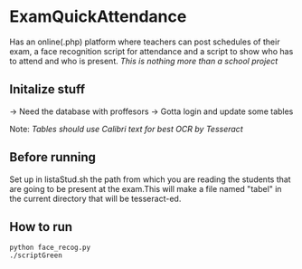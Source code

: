 # ExamQuickAttendance
Has an online(.php) platform where teachers can post schedules of their exam, a face recognition script for attendance and a script to show who has to attend and who is present.
*This is nothing more than a school project*

## Initalize stuff
-> Need the database with proffesors
-> Gotta login and update some tables

Note: *Tables should use Calibri text for best OCR by Tesseract*
## Before running
Set up in listaStud.sh the path from which you are reading the students that are going to be present at the exam.This will make a file named "tabel" in the current directory that will be tesseract-ed.

## How to run
```
python face_recog.py
./scriptGreen
```
